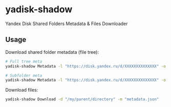 # yadisk-shadow

Yandex Disk Shared Folders Metadata & Files Downloader

## Usage

Download shared folder metadata (file tree):

```bash
# Full tree meta
yadisk-shadow Metadata -l "https://disk.yandex.ru/d/XXXXXXXXXXXXXX" -o "metadata.json"

# Subfolder meta
yadisk-shadow Metadata -l "https://disk.yandex.ru/d/XXXXXXXXXXXXXX" -o "metadata.json" -s "/my/shared/subfolder"
```

Download files:

```bash
yadisk-shadow Download -d "/my/parent/directory" -m "metadata.json"
```
